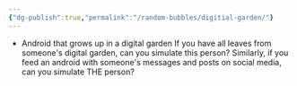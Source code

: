 ```yaml
---
{"dg-publish":true,"permalink":"/random-bubbles/digitial-garden/"}
---
```


- Android that grows up in a digital garden
	If you have all leaves from someone's digital garden, can you simulate this person?
	Similarly, if you feed an android with someone's messages and posts on social media, can you simulate THE person?
